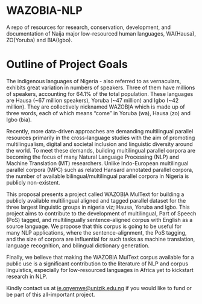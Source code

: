 # WAZOBIA-NLP
A repo of resources for research, conservation, development, and documentation of Naija major low-resourced human languages, WA(Hausa), ZO(Yoruba) and BIA(Igbo).

# Outline of Project Goals
The indigenous languages of Nigeria - also referred to as vernaculars, exhibits great variation in numbers of speakers. Three of them have millions of speakers, accounting for 64.1% of the total population. These languages are Hausa (~67 million speakers), Yoruba (~47 million) and Igbo (~42 million). They are collectively nicknamed WAZOBỊA which is made up of three words, each of which means “come” in Yoruba (wa), Hausa (zo) and Igbo (bia).

Recently, more data-driven approaches are demanding multilingual parallel resources primarily in the cross-language studies with the aim of promoting multilingualism, digital and societal inclusion and linguistic diversity around the world. To meet these demands, building multilingual parallel corpora are becoming the focus of many Natural Language Processing (NLP) and Machine Translation (MT) researchers. Unlike Indo-European multilingual parallel corpora (MPC) such as related Hansard annotated parallel corpora, the number of available bilingual/multilingual parallel corpora in Nigeria is publicly non-existent.

This proposal presents a project called WAZOBỊA MulText for building a publicly available multilingual aligned and tagged parallel dataset for the three largest linguistic groups in nigeria viz; Hausa, Yoruba and Igbo. This project aims to contribute to the development of  multilingual, Part of Speech (PoS) tagged, and multilingually sentence-aligned corpus with English as a source language. We propose that this corpus is going to be useful for many NLP applications, where the sentence-alignment, the PoS tagging, and the size of corpora are influential for such tasks as machine translation, language recognition, and bilingual dictionary generation.

Finally, we believe that making the WAZOBỊA MulText corpus available for a public use is a significant contribution to the literature of NLP and corpus linguistics, especially for low-resourced languages in Africa yet to kickstart research in NLP.

Kindly contact us at ie.onyenwe@unizik.edu.ng if you would like to fund or be part of this all-important project.

